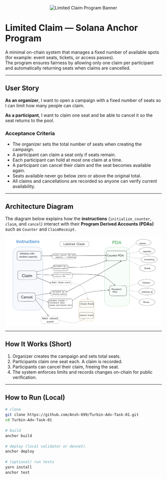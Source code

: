 <div align="center">
  <img src="public/image.png" alt="Limited Claim Program Banner" width="300" />
</div>

# Limited Claim — Solana Anchor Program

A minimal on-chain system that manages a fixed number of available spots (for example: event seats, tickets, or access passes).  
The program ensures fairness by allowing only one claim per participant and automatically returning seats when claims are cancelled.

---

## User Story

**As an organizer**, I want to open a campaign with a fixed number of seats so I can limit how many people can claim.

**As a participant**, I want to claim one seat and be able to cancel it so the seat returns to the pool.

### Acceptance Criteria
- The organizer sets the total number of seats when creating the campaign.  
- A participant can claim a seat only if seats remain.  
- Each participant can hold at most one claim at a time.  
- A participant can cancel their claim and the seat becomes available again.  
- Seats available never go below zero or above the original total.  
- All claims and cancellations are recorded so anyone can verify current availability.

---

## Architecture Diagram

The diagram below explains how the **instructions** (`initialize_counter`, `claim`, and `cancel`) interact with their **Program Derived Accounts (PDAs)** such as `Counter` and `ClaimReceipt`.

![Architecture Diagram](public/Architecture-Diagram.png)

---

## How It Works (Short)
1. Organizer creates the campaign and sets total seats.  
2. Participants claim one seat each. A claim is recorded.  
3. Participants can cancel their claim, freeing the seat.  
4. The system enforces limits and records changes on-chain for public verification.

---

## How to Run (Local)
```bash
# clone
git clone https://github.com/Ansh-699/Turbin-Adv-Task-01.git
cd Turbin-Adv-Task-01

# build
anchor build

# deploy (local validator or devnet)
anchor deploy

# (optional) run tests
yarn install
anchor test
